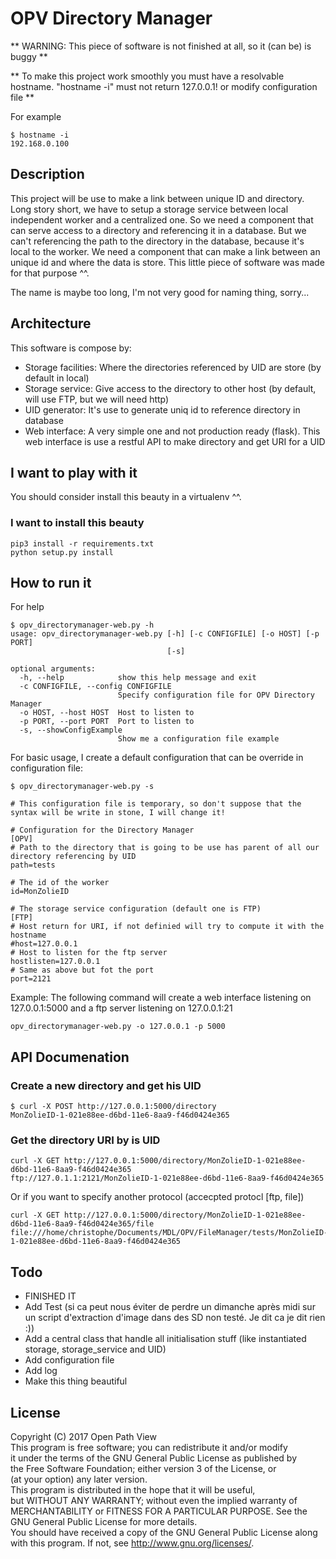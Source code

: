# OPV Directory Manager

** WARNING: This piece of software is not finished at all, so it (can be) is buggy **

** To make this project work smoothly you must have a resolvable hostname. "hostname -i" must not return 127.0.0.1! or modify configuration file **

For example

```
$ hostname -i
192.168.0.100
```

## Description

This project will be use to make a link between unique ID and directory. Long story short, we have to setup a storage service between local independent worker and a centralized one. So we need a component that can serve access to a directory and referencing it in a database. But we can't referencing the path to the directory in the database, because it's local to the worker. We need a component that can make a link between an unique id and where the data is store. This little piece of software was made for that purpose ^^.

The name is maybe too long, I'm not very good for naming thing, sorry...

## Architecture

This software is compose by:

* Storage facilities: Where the directories referenced by UID are store (by default in local)
* Storage service: Give access to the directory to other host (by default, will use FTP, but we will need http)
* UID generator: It's use to generate uniq id to reference directory in database
* Web interface: A very simple one and not production ready (flask). This web interface is use a restful API to make directory and get URI for a UID

## I want to play with it

You should consider install this beauty in a virtualenv ^^.

### I want to install this beauty

```
pip3 install -r requirements.txt
python setup.py install
```

## How to run it

For help
```
$ opv_directorymanager-web.py -h
usage: opv_directorymanager-web.py [-h] [-c CONFIGFILE] [-o HOST] [-p PORT]
                                   [-s]

optional arguments:
  -h, --help            show this help message and exit
  -c CONFIGFILE, --config CONFIGFILE
                        Specify configuration file for OPV Directory Manager
  -o HOST, --host HOST  Host to listen to
  -p PORT, --port PORT  Port to listen to
  -s, --showConfigExample
                        Show me a configuration file example
```

For basic usage, I create a default configuration that can be override in configuration file:
```
$ opv_directorymanager-web.py -s

# This configuration file is temporary, so don't suppose that the syntax will be write in stone, I will change it!

# Configuration for the Directory Manager
[OPV]
# Path to the directory that is going to be use has parent of all our directory referencing by UID
path=tests

# The id of the worker
id=MonZolieID

# The storage service configuration (default one is FTP)
[FTP]
# Host return for URI, if not definied will try to compute it with the hostname
#host=127.0.0.1
# Host to listen for the ftp server
hostlisten=127.0.0.1
# Same as above but fot the port
port=2121
```

Example: The following command will create a web interface listening on 127.0.0.1:5000 and a ftp server listening on 127.0.0.1:21

```
opv_directorymanager-web.py -o 127.0.0.1 -p 5000
```

## API Documenation

### Create a new directory and get his UID

```
$ curl -X POST http://127.0.0.1:5000/directory
MonZolieID-1-021e88ee-d6bd-11e6-8aa9-f46d0424e365
```

### Get the directory URI by is UID

```
curl -X GET http://127.0.0.1:5000/directory/MonZolieID-1-021e88ee-d6bd-11e6-8aa9-f46d0424e365
ftp://127.0.1.1:2121/MonZolieID-1-021e88ee-d6bd-11e6-8aa9-f46d0424e365
```
Or if you want to specify another protocol (accecpted protocl [ftp, file])
```
curl -X GET http://127.0.0.1:5000/directory/MonZolieID-1-021e88ee-d6bd-11e6-8aa9-f46d0424e365/file
file:///home/christophe/Documents/MDL/OPV/FileManager/tests/MonZolieID-1-021e88ee-d6bd-11e6-8aa9-f46d0424e365
```

## Todo

* FINISHED IT
* Add Test (si ca peut nous éviter de perdre un dimanche après midi sur un script d'extraction d'image dans des SD non testé. Je dit ca je dit rien :))
* Add a central class that handle all initialisation stuff (like instantiated storage, storage_service and UID)
* Add configuration file
* Add log
* Make this thing beautiful

## License

Copyright (C) 2017 Open Path View <br />
This program is free software; you can redistribute it and/or modify  <br />
it under the terms of the GNU General Public License as published by  <br />
the Free Software Foundation; either version 3 of the License, or  <br />
(at your option) any later version.  <br />
This program is distributed in the hope that it will be useful,  <br />
but WITHOUT ANY WARRANTY; without even the implied warranty of  <br />
MERCHANTABILITY or FITNESS FOR A PARTICULAR PURPOSE. See the  <br />
GNU General Public License for more details.  <br />
You should have received a copy of the GNU General Public License along  <br />
with this program. If not, see <http://www.gnu.org/licenses/>.  <br />



